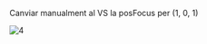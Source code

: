 Canviar manualment al VS la posFocus per (1, 0, 1)

![4](https://github.com/ArnauCS03/IDI-FIB/assets/95536223/8daa2c47-da05-4ed2-9c5c-a9b1e5c07c3d)

